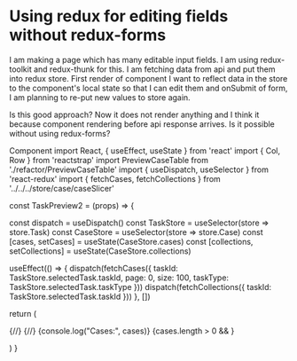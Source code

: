 
# Using redux for editing fields without redux-forms

I am making a page which has many editable input fields.
I am using redux-toolkit and redux-thunk for this.
I am fetching data from api and put them into redux store. First render of component I want to reflect data in the store to the component's local state so that I can edit them and onSubmit of form, I am planning to re-put new values to store again.

Is this good approach?
Now it does not render anything and I think it because component rendering before api response arrives.
Is it possible without using redux-forms?

Component
import React, { useEffect, useState } from 'react'
import { Col, Row } from 'reactstrap'
import PreviewCaseTable from './refactor/PreviewCaseTable'
import { useDispatch, useSelector } from 'react-redux'
import { fetchCases, fetchCollections } from '../../../store/case/caseSlicer'

const TaskPreview2 = (props) => {

  const dispatch = useDispatch()
  const TaskStore = useSelector(store => store.Task)
  const CaseStore = useSelector(store => store.Case)
  const [cases, setCases] = useState(CaseStore.cases)
  const [collections, setCollections] = useState(CaseStore.collections)

  useEffect(() => {
    dispatch(fetchCases({
      taskId: TaskStore.selectedTask.taskId,
      page: 0,
      size: 100,
      taskType: TaskStore.selectedTask.taskType
    }))
    dispatch(fetchCollections({ taskId: TaskStore.selectedTask.taskId }))
  }, [])

  return (
    <div className="page-content">
      <Row>
        <Col>
          {/*<UpdateWeightCard/>*/}
        </Col>
        <Col>
          {/*<StrategyCard/>*/}
        </Col>
      </Row>
      <Row>
        {console.log("Cases:", cases)}
        {cases.length > 0 && <PreviewCaseTable
          cases={cases}
          collections={collections}/>}
      </Row>
    </div>

  )
}


        